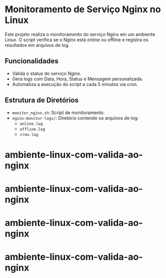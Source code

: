 # Monitoramento de Serviço Nginx no Linux

Este projeto realiza o monitoramento do serviço Nginx em um ambiente Linux. O script verifica se o Nginx está online ou offline e registra os resultados em arquivos de log.

## Funcionalidades
- Valida o status do serviço Nginx.
- Gera logs com Data, Hora, Status e Mensagem personalizada.
- Automatiza a execução do script a cada 5 minutos via cron.

## Estrutura de Diretórios
- `monitor_nginx.sh`: Script de monitoramento.
- `nginx-monitor-logs/`: Diretório contendo os arquivos de log:
  - `online.log`
  - `offline.log`
  - `cron.log`
# ambiente-linux-com-valida-ao-nginx
# ambiente-linux-com-valida-ao-nginx
# ambiente-linux-com-valida-ao-nginx
# ambiente-linux-com-valida-ao-nginx
